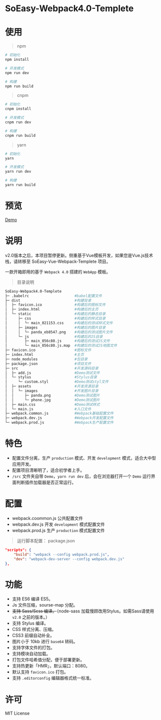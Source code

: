 # SoEasy-Webpack4.0-Templete

# 使用

> npm

```bash
# 初始化
npm install

# 开发模式
npm run dev

# 构建
npm run build
```

> cnpm

```bash
# 初始化
cnpm install

# 开发模式
cnpm run dev

# 构建
cnpm run build
```

> yarn

```bash
# 初始化
yarn

# 开发模式
yarn run dev

# 构建
yarn run build
```

# 预览

[Demo](https://ycmbcd.github.io/SoEasy-Webpack4.0-Templete/dist/)

# 说明

v2.0版本之后，本项目暂停更新。侧重基于Vue模板开发，如果您是Vue.js技术栈，请转移至 SoEasy-Vue-Webpack-Templete 项目。

一款开箱即用的基于 `Webpack 4.0` 搭建的 `WebApp` 模板。

> 目录说明

```bash
SoEasy-Webpack4.0-Templete
├─ .babelrc                     #babel配置文件
├─ dist                         #构建目录
│  ├─ favicon.ico               #构建后的图标文件
│  ├─ index.html                #构建后的主页
│  └─ static                    #构建后的静态目录
│     ├─ css                    #构建后的样式目录
│     │  └─ main_021153.css     #构建后的测试样式文件
│     ├─ images                 #构建后的图片目录
│     │  └─ panda_eb8547.png    #构建后的测试图片文件
│     └─ js                     #构建后的JS目录
│        ├─ main_056c80.js      #构建后的测试JS文件
│        └─ main_056c80.js.map  #构建后的测试JS地图文件
├─ favicon.ico                  #图标文件
├─ index.html                   #主页
├─ node_modules                 #包目录
├─ package.json                 #项目文件
├─ src                          #开发源码目录
│  ├─ add.js                    #Demo测试文件
│  └─ stylus                    #Stylus目录
│     └─ custom.styl            #Demo测试styl文件
│  ├─ assets                    #开发资源目录
│  │  └─ images                 #开发图片目录
│  │     ├─ panda.png           #Demo测试图片
│  │     └─ phone.jpg           #Demo测试图片
│  ├─ main.css                  #Demo测试样式
│  └─ main.js                   #入口文件
├─ webpack.common.js            #Webpack基础配置文件
├─ webpack.dev.js               #Webpack开发配置文件
└─ webpack.prod.js              #Webpack生产配置文件
```

# 特色

- 配置文件分离，生产 `production` 模式、开发 `development` 模式，适合大中型应用开发。
- 配置项目清晰明了，适合初学者上手。
- `/src` 文件夹自带 `Demo`，`yarn run dev` 后，会在浏览器打开一个 `Demo` 运行界面判断插件加载器是否正常运行。

# 配置

- webpack.coommon.js 公共配置文件
- webpack.dev.js 开发 `development` 模式配置文件
- webpack.prod.js 生产 `production` 模式配置文件

> 运行脚本配置： package.json

```json
"scripts": {
    "build": "webpack --config webpack.prod.js",
    "dev": "webpack-dev-server --config webpack.dev.js"
},
```

# 功能

- 支持 ES6 编译 ES5。
- Js 文件压缩，sourse-map 分配。
- ~~支持 Sass/Scss 编译。~~（node-sass 加载慢顾改用Stylus。如需Sass请使用 `v2.0` 之前的版本。）
- 支持 Stylus 编译。
- CSS 样式分离、压缩。
- CSS3 前缀自动补全。
- 图片小于 10kb 进行 `base64` 转码。
- 支持字体文件的打包。
- 支持模块自动加载。
- 打包文件哈希值分配，便于部署更新。
- 支持热更新「HMR」，默认端口：8080。
- 默认支持 `favicon.ico` 打包。
- 支持 `.editorconfig` 编辑器格式统一标准。

# 许可
MIT License
